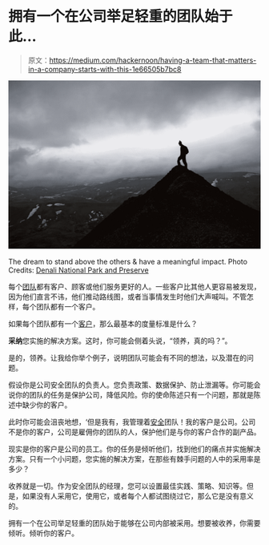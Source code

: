 # 拥有一个在公司举足轻重的团队始于此…

> 原文：<https://medium.com/hackernoon/having-a-team-that-matters-in-a-company-starts-with-this-1e66505b7bc8>

![](img/b6b177ece23c0552617c536cdc0124a3.png)

The dream to stand above the others & have a meaningful impact. Photo Credits: [Denali National Park and Preserve](https://www.flickr.com/photos/denalinps/5302422150/)

每个[团队](https://hackernoon.com/tagged/team)都有客户、顾客或他们服务更好的人。一些客户比其他人更容易被发现，因为他们直言不讳，他们推动路线图，或者当事情发生时他们大声喊叫。不管怎样，每个团队都有一个客户。

如果每个团队都有一个[客户](https://hackernoon.com/tagged/client)，那么最基本的度量标准是什么？

**采纳**您实施的解决方案。这时，你可能会侧着头说，“领养，真的吗？”。

是的，领养。让我给你举个例子，说明团队可能会有不同的想法，以及潜在的问题。

假设你是公司安全团队的负责人。您负责政策、数据保护、防止泄漏等。你可能会说你的团队的任务是保护公司，降低风险。你的使命陈述只有一个问题，那就是陈述中缺少你的客户。

此时你可能会沮丧地想，‘但是我有，我管理着[安全](https://hackernoon.com/tagged/security)团队！我的客户是公司。公司不是你的客户，公司是雇佣你的团队的人，保护他们是与你的客户合作的副产品。

现实是你的客户是公司的员工。你的任务是倾听他们，找到他们的痛点并实施解决方案。只有一个小问题，您实施的解决方案，在那些有棘手问题的人中的采用率是多少？

收养就是一切。作为安全团队的经理，您可以设置最佳实践、策略、知识等。但是，如果没有人采用它，使用它，或者每个人都试图绕过它，那么它是没有意义的。

拥有一个在公司举足轻重的团队始于能够在公司内部被采用。想要被收养，你需要倾听。倾听你的客户。
